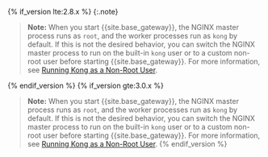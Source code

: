 <!-- Shared between all Linux installation topics: Amazon Linux, CentOS, Ubuntu, and RHEL
located in the app/gateway/{version}/install folder.

Included in the setup.md include located in this folder - in two sections - Using a yaml declarative config file
and Seed Super Admin.
-->

{% if_version lte:2.8.x %}
{:.note}
> **Note:** When you start {{site.base_gateway}}, the NGINX master process runs as `root`, and the worker processes
run as `kong` by default. If this is not the desired behavior, you can switch the NGINX master process
to run on the built-in `kong` user or to a custom non-root user before starting {{site.base_gateway}}.
For more information, see
[Running Kong as a Non-Root User](/gateway/{{include.kong_version}}/plan-and-deploy/kong-user).

{% endif_version %}
{% if_version gte:3.0.x %}
> **Note:** When you start {{site.base_gateway}}, the NGINX master process runs as `root`, and the worker processes
run as `kong` by default. If this is not the desired behavior, you can switch the NGINX master process
to run on the built-in `kong` user or to a custom non-root user before starting {{site.base_gateway}}.
For more information, see
[Running Kong as a Non-Root User](/gateway/{{include.kong_version}}/production/running-kong/kong-user).
{% endif_version %}
